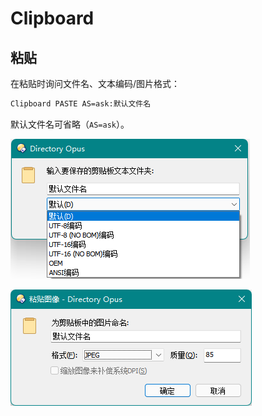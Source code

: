 # Clipboard
## 粘贴
在粘贴时询问文件名、文本编码/图片格式：
```cmd
Clipboard PASTE AS=ask:默认文件名
```
默认文件名可省略（`AS=ask`）。

![](images/Clipboard%20AS=ask%20文本.png)

![](images/Clipboard%20AS=ask%20图片.png)